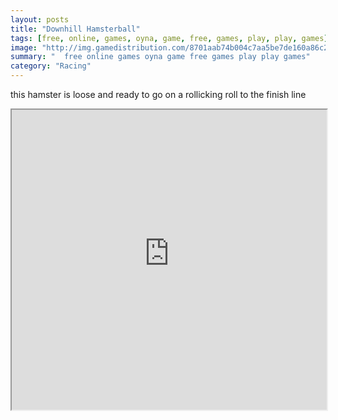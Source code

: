 ```yaml
---
layout: posts
title: "Downhill Hamsterball"
tags: [free, online, games, oyna, game, free, games, play, play, games]
image: "http://img.gamedistribution.com/8701aab74b004c7aa5be7de160a86c20.jpg"
summary: "  free online games oyna game free games play play games"
category: "Racing"
---
```


this hamster is loose and ready to go on a rollicking roll to the finish line

<iframe width="100%" height="480px;" src="http://flash.gamedistribution.com?game=8701aab74b004c7aa5be7de160a86c20"></iframe>